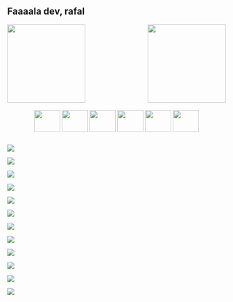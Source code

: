 ## Faaaala dev, rafal

<div>  
  <img  height="180em" src="https://github-readme-stats.vercel.app/api?username=rafaelpilger&show_icons=true&theme=great-gatsby&include_all_commits=true&count_private=true"/>
  <img align="right" height="180em" src="https://github-readme-stats.vercel.app/api/top-langs/?username=rafaelpilger&layout=compact&langs_count=16&theme=great-gatsby"/>
</div>

<div align="center"><br>

<img align="center" height="50" width="60" src="https://cdn.jsdelivr.net/gh/devicons/devicon@latest/icons/html5/html5-original-wordmark.svg" />
<img align="center" height="50" width="60" src="https://cdn.jsdelivr.net/gh/devicons/devicon@latest/icons/css3/css3-original-wordmark.svg" />         
<img align="center" height="50" width="60" src="https://cdn.jsdelivr.net/gh/devicons/devicon@latest/icons/javascript/javascript-original.svg" />
<img align="center" height="50" width="60" src="https://cdn.jsdelivr.net/gh/devicons/devicon@latest/icons/mysql/mysql-original-wordmark.svg" />        
<img align="center" height="50" width="60" src="https://cdn.jsdelivr.net/gh/devicons/devicon@latest/icons/vscode/vscode-original-wordmark.svg" />    
<img align="center" height="50" width="60" src="https://cdn.jsdelivr.net/gh/devicons/devicon@latest/icons/vuejs/vuejs-original-wordmark.svg" />
</div>

##

<div>
 <a href="https://www.behance.net/rafaelpilger1"><img src="https://img.shields.io/badge/Behance-0054F7?style=for-the-badge&logo=behance&logoColor=white
 " target="_blank"></a>

<a href=""><img src="https://img.shields.io/badge/Canva-%2300C4CC.svg?&style=for-the-badge&logo=Canva&logoColor=white" target="_blank"></a>

<a href=""><img src="https://img.shields.io/badge/Arduino-00979D?style=for-the-badge&logo=Arduino&logoColor=white" target="_blank"></a>


 <a href=""><img src="https://img.shields.io/badge/Vue.js-35495E?style=for-the-badge&logo=vue.js&logoColor=4FC08D" target="_blank"></a>


 <a href=""><img src="https://img.shields.io/badge/CSS3-1572B6?style=for-the-badge&logo=css3&logoColor=white" target="_blank"></a>


 <a href=""><img src="https://img.shields.io/badge/HTML5-E34F26?style=for-the-badge&logo=html5&logoColor=white" target="_blank"></a>


 <a href=""><img src="https://img.shields.io/badge/CSS-239120?&style=for-the-badge&logo=css3&logoColor=white" target="_blank"></a>
 
 <a href=""><img src="https://img.shields.io/badge/HTML-239120?style=for-the-badge&logo=html5&logoColor=white" target="_blank"></a>
 
 <a href=""><img src="https://img.shields.io/badge/Ubuntu-E95420?style=for-the-badge&logo=ubuntu&logoColor=white" target="_blank"></a>
 
 <a href="https://mail.google.com/mail/u/1/?pli=1#inbox"><img src="https://img.shields.io/badge/Gmail-D14836?style=for-the-badge&logo=gmail&logoColor=white" target="_blank"></a>
 
 <a href="https://www.instagram.com/rafael_pilger/"><img src="https://img.shields.io/badge/Instagram-E4405F?style=for-the-badge&logo=instagram&logoColor=white" target="_blank"></a>
 
 <a href="https://www.linkedin.com/in/rafael-pilger-b96027299/"><img src="https://img.shields.io/badge/LinkedIn-0077B5?style=for-the-badge&logo=linkedin&logoColor=white" target="_blank"></a>
 

</div>